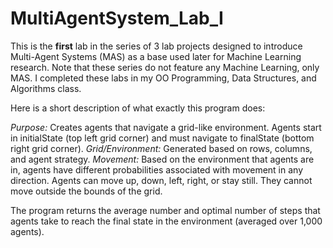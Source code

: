 # MultiAgentSystem_Lab_I

This is the **first** lab in the series of 3 lab projects designed to introduce Multi-Agent Systems (MAS) as a base used later for Machine Learning research. 
Note that these series do not feature any Machine Learning, only MAS. I completed these labs in my OO Programming, Data Structures, and Algorithms class.

Here is a short description of what exactly this program does:

_Purpose:_ Creates agents that navigate a grid-like environment. Agents start in initialState (top left grid corner) and must navigate to finalState (bottom right grid corner). 
_Grid/Environment:_ Generated based on rows, columns, and agent strategy.
_Movement:_ Based on the environment that agents are in, agents have different probabilities associated with movement in any direction. Agents can move up, down, left, right, or stay still. They cannot move outside the bounds of the grid.
            
The program returns the average number and optimal number of steps that agents take to reach the final state in the environment (averaged over 1,000 agents).
